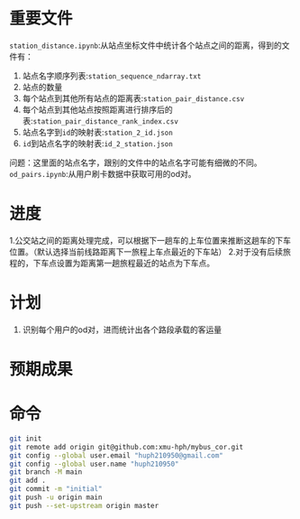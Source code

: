 # 重要文件
`station_distance.ipynb`:从站点坐标文件中统计各个站点之间的距离，得到的文件有：
1. 站点名字顺序列表:`station_sequence_ndarray.txt`
2. 站点的数量
3. 每个站点到其他所有站点的距离表:`station_pair_distance.csv`
4. 每个站点到其他站点按照距离进行排序后的表:`station_pair_distance_rank_index.csv`
5. 站点名字到`id`的映射表:`station_2_id.json`
6. `id`到站点名字的映射表:`id_2_station.json`

问题：这里面的站点名字，跟别的文件中的站点名字可能有细微的不同。
`od_pairs.ipynb`:从用户刷卡数据中获取可用的od对。

# 进度
1.公交站之间的距离处理完成，可以根据下一趟车的上车位置来推断这趟车的下车位置。（默认选择当前线路距离下一旅程上车点最近的下车站）
2.对于没有后续旅程的，下车点设置为距离第一趟旅程最近的站点为下车点。

# 计划
1. 识别每个用户的od对，进而统计出各个路段承载的客运量


# 预期成果


# 命令

```sh
git init
git remote add origin git@github.com:xmu-hph/mybus_cor.git
git config --global user.email "huph210950@gmail.com"
git config --global user.name "huph210950"
git branch -M main
git add .
git commit -m "initial"
git push -u origin main
git push --set-upstream origin master
```
